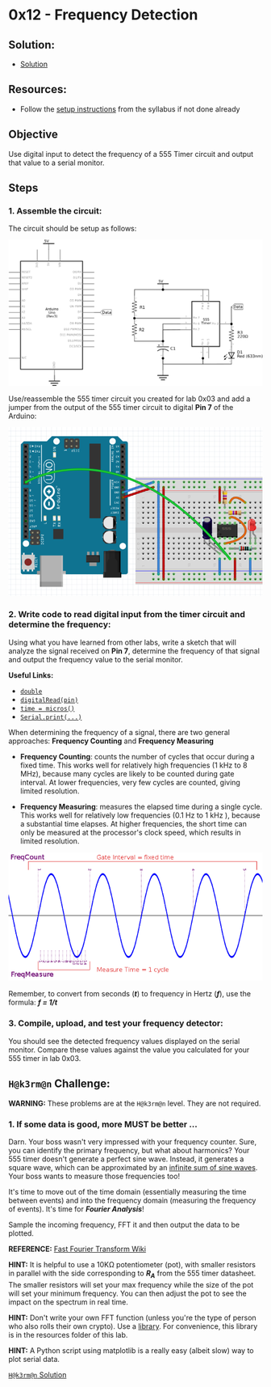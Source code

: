 # 0x12 - Frequency Detection

## Solution:

- [Solution](solution/solution.md)

## Resources:

- Follow the [setup instructions](../../syllabus.md#setup) from the syllabus if not done already

## Objective

Use digital input to detect the frequency of a 555 Timer circuit and output that value to a serial monitor.

## Steps

### 1. Assemble the circuit:

The circuit should be setup as follows:

![00-light_freq_detection_schem](resources/00_light_freq_detection_schem.png)

Use/reassemble the 555 timer circuit you created for lab 0x03 and add a jumper from the output of the 555 timer circuit to digital **Pin 7** of the Arduino:

![01-completed_circuit](resources/01_completed_circuit.png)

### 2. Write code to read digital input from the timer circuit and determine the frequency:

Using what you have learned from other labs, write a sketch that will analyze the signal received on **Pin 7**, determine the frequency of that signal and output the frequency value to the serial monitor.

**Useful Links:**

- [`double`](https://www.arduino.cc/reference/en/language/variables/data-types/double/)
- [`digitalRead(pin)`](https://www.arduino.cc/reference/en/language/functions/digital-io/digitalread/)
- [`time = micros()`](https://www.arduino.cc/reference/en/language/functions/time/micros/)
- [`Serial.print(...)`](https://www.arduino.cc/en/Serial/Print)

When determining the frequency of a signal, there are two general approaches: **Frequency Counting** and **Frequency Measuring**

- **Frequency Counting**: counts the number of cycles that occur during a fixed time. This works well for relatively high frequencies (1 kHz to 8 MHz), because many cycles are likely to be counted during gate interval. At lower frequencies, very few cycles are counted, giving limited resolution.

- **Frequency Measuring**: measures the elapsed time during a single cycle. This works well for relatively low frequencies (0.1 Hz to 1 kHz ), because a substantial time elapses. At higher frequencies, the short time can only be measured at the processor's clock speed, which results in limited resolution.

![02_FreqCount_vs_FreqMeasure](resources/02_FreqCount_vs_FreqMeasure.png)

Remember, to convert from seconds (***t***) to frequency in Hertz (***f***), use the formula: ***f = 1/t***

### 3. Compile, upload, and test your frequency detector:

You should see the detected frequency values displayed on the serial monitor. Compare these values against the value you calculated for your 555 timer in lab 0x03.

## `H@k3rm@n` Challenge:

**WARNING:** These problems are at the `H@k3rm@n` level. They are not required.

### 1. If some data is good, more MUST be better ...

Darn. Your boss wasn't very impressed with your frequency counter. Sure, you can identify the primary frequency, but what about harmonics? Your 555 timer doesn't generate a perfect sine wave. Instead, it generates a square wave, which can be approximated by an [infinite sum of sine waves](https://mathworld.wolfram.com/FourierSeriesSquareWave.html). Your boss wants to measure those frequencies too!

It's time to move out of the time domain (essentially measuring the time between events) and into the frequency domain (measuring the frequency of events). It's time for ***Fourier Analysis***!

Sample the incoming frequency, FFT it and then output the data to be plotted. 

**REFERENCE:** [Fast Fourier Transform Wiki](https://en.wikipedia.org/wiki/Fast_Fourier_transform)

**HINT:** It is helpful to use a 10K&Omega; potentiometer (pot), with smaller resistors in parallel with the side corresponding to ***R<sub>A<sub>*** from the 555 timer datasheet. The smaller resistors will set your max frequency while the size of the pot will set your minimum frequency. You can then adjust the pot to see the impact on the spectrum in real time.

**HINT:** Don't write your own FFT function (unless you're the type of person who also rolls their own crypto). Use a [library](https://www.arduino.cc/reference/en/libraries/arduinofft/). For convenience, this library is in the resources folder of this lab.

**HINT:** A Python script using matplotlib is a really easy (albeit slow) way to plot serial data.

[`H@k3rm@n` Solution](solution/hackerman.md)
